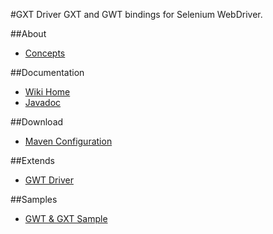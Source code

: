 #GXT Driver
GXT and GWT bindings for Selenium WebDriver.

##About
* <a href="https://github.com/niloc132/gxt-driver/wiki" target="_blank">Concepts</a>

##Documentation
* <a href="https://github.com/niloc132/gxt-driver/wiki">Wiki Home</a>
* <a href="http://niloc132.github.io/gxt-driver/apidocs/">Javadoc</a>

##Download
* <a href="https://github.com/niloc132/gxt-driver/wiki/Maven-Configuration">Maven Configuration</a>

##Extends
* <a href="https://github.com/niloc132/gwt-driver">GWT Driver</a>

##Samples
* <a href="https://github.com/niloc132/gwt-driver-sample">GWT & GXT Sample</a>

